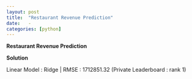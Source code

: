 ```yaml
---
layout: post
title:  "Restaurant Revenue Prediction"
date:   -
categories: [python]
---
```

**Restaurant Revenue Prediction**

**Solution**

Linear Model : Ridge | RMSE : 1712851.32 (Private Leaderboard : rank 1) 
